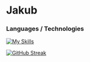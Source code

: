 # Jakub

### Languages / Technologies

[![My Skills](https://skillicons.dev/icons?i=go,mysql,js,html,css)](https://skillicons.dev)
<br />

[![GitHub Streak](https://streak-stats.demolab.com?user=JakubLipnicki&theme=tokyonight&border_radius=5&date_format=j%2Fn%5B%2FY%5D&exclude_days=Sun)](https://git.io/streak-stats)

<!--<img src="https://media.npr.org/assets/img/2015/11/29/ap_286198676062_wide-9329c0c5d5de83e45cafc94ec98306a934aade20.jpg" alt="kobe" style="position: absolute;">
<!--
**jakublipnicki/jakublipnicki** is a ✨ _special_ ✨ repository because its `README.md` (this file) appears on your GitHub profile.

Here are some ideas to get you started:

- 🔭 I’m currently working on ...
- 🌱 I’m currently learning ...
- 👯 I’m looking to collaborate on ...
- 🤔 I’m looking for help with ...
- 💬 Ask me about ...
- 📫 How to reach me: ...
- 😄 Pronouns: ...
- ⚡ Fun fact: ...
-->
